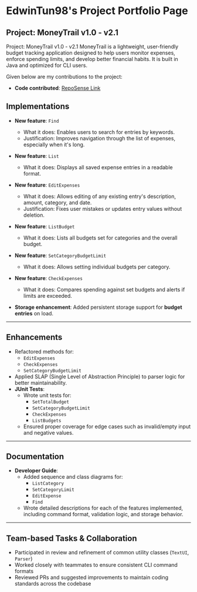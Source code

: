 # EdwinTun98's Project Portfolio Page

## Project: MoneyTrail v1.0 - v2.1

Project: MoneyTrail v1.0 - v2.1
MoneyTrail is a lightweight, user-friendly budget tracking
application designed to help users monitor expenses, enforce spending limits,
and develop better financial habits. It is built in Java and optimized for CLI users.


Given below are my contributions to the project:

- **Code contributed**: [RepoSense Link](https://nus-cs2113-ay2425s2.github.io/tp-dashboard/?search=&sort=groupTitle&sortWithin=title&timeframe=commit&mergegroup=&groupSelect=groupByRepos&breakdown=true&checkedFileTypes=docs~functional-code~test-code~other&since=2025-02-21&tabOpen=true&tabType=authorship&tabAuthor=EdwinTun98&tabRepo=AY2425S2-CS2113-W12-4%2Ftp%5Bmaster%5D&authorshipIsMergeGroup=false&authorshipFileTypes=docs~functional-code~test-code&authorshipIsBinaryFileTypeChecked=false&authorshipIsIgnoredFilesChecked=false)


## Implementations

- **New feature**: `Find`
    - What it does: Enables users to search for entries by keywords.
    - Justification: Improves navigation through the list of expenses, especially when it's long.

- **New feature**: `List`
    - What it does: Displays all saved expense entries in a readable format.

- **New feature**: `EditExpenses`
    - What it does: Allows editing of any existing entry's description, amount, category, and date.
    - Justification: Fixes user mistakes or updates entry values without deletion.

- **New feature**: `ListBudget`
    - What it does: Lists all budgets set for categories and the overall budget.

- **New feature**: `SetCategoryBudgetLimit`
    - What it does: Allows setting individual budgets per category.

- **New feature**: `CheckExpenses`
    - What it does: Compares spending against set budgets and alerts if limits are exceeded.

- **Storage enhancement**: Added persistent storage support for **budget entries** on load.

---

## Enhancements

- Refactored methods for:
    - `EditExpenses`
    - `CheckExpenses`
    - `SetCategoryBudgetLimit`
- Applied SLAP (Single Level of Abstraction Principle) to parser logic for better maintainability.
- **JUnit Tests**:
    - Wrote unit tests for:
        - `SetTotalBudget`
        - `SetCategoryBudgetLimit`
        - `CheckExpenses`
        - `ListBudgets`
    - Ensured proper coverage for edge cases such as invalid/empty input and negative values.

---

## Documentation

- **Developer Guide**:
    - Added sequence and class diagrams for:
        - `ListCategory`
        - `SetCategoryLimit`
        - `EditExpense`
        - `Find`
    - Wrote detailed descriptions for each of the features implemented, including command format, validation logic, and storage behavior.

---

## Team-based Tasks & Collaboration

- Participated in review and refinement of common utility classes (`TextUI`, `Parser`)
- Worked closely with teammates to ensure consistent CLI command formats
- Reviewed PRs and suggested improvements to maintain coding standards across the codebase


  
    
